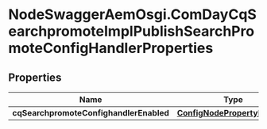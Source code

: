 # NodeSwaggerAemOsgi.ComDayCqSearchpromoteImplPublishSearchPromoteConfigHandlerProperties

## Properties

Name | Type | Description | Notes
------------ | ------------- | ------------- | -------------
**cqSearchpromoteConfighandlerEnabled** | [**ConfigNodePropertyBoolean**](ConfigNodePropertyBoolean.md) |  | [optional] 



